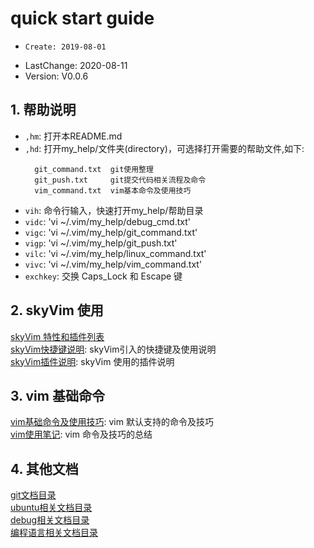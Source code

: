 # quick start guide
-     Create: 2019-08-01
- LastChange: 2020-08-11
-    Version: V0.0.6

## 1. 帮助说明
- `,hm`: 打开本README.md  
- `,hd`: 打开my_help/文件夹(directory)，可选择打开需要的帮助文件,如下:  
  ```
	git_command.txt  git使用整理  
	git_push.txt     git提交代码相关流程及命令  
	vim_command.txt  vim基本命令及使用技巧  
  ```
- `vih`: 命令行输入，快速打开my_help/帮助目录
- `vidc`: 'vi ~/.vim/my_help/debug_cmd.txt'
- `vigc`: 'vi ~/.vim/my_help/git_command.txt'
- `vigp`: 'vi ~/.vim/my_help/git_push.txt'
- `vilc`: 'vi ~/.vim/my_help/linux_command.txt'
- `vivc`: 'vi ~/.vim/my_help/vim_command.txt'
- `exchkey`: 交换 Caps_Lock 和 Escape 键  

## 2. skyVim 使用
[skyVim 特性和插件列表](https://github.com/sky8336/skyVim/blob/master/my_help/skyVim_feature_and_plugin_list.md)<br/>
[skyVim快捷键说明](https://github.com/sky8336/skyVim/blob/master/my_help/skyVim_shortcut_key.md): skyVim引入的快捷键及使用说明<br/>
[skyVim插件说明](https://github.com/sky8336/skyVim/blob/master/my_help/skyVim_plugin_instructions.md): skyVim 使用的插件说明<br/>

## 3. vim 基础命令   
[vim基础命令及使用技巧](https://github.com/sky8336/skyVim/blob/master/my_help/vim/vim_command.md): vim 默认支持的命令及技巧<br/>
[vim使用笔记](https://github.com/sky8336/skyVim/blob/master/my_help/vim/vim_usage_ref.md): vim 命令及技巧的总结<br/>


## 4. 其他文档
[git文档目录](https://github.com/sky8336/skyVim/tree/master/my_help/git)<br/>
[ubuntu相关文档目录](https://github.com/sky8336/skyVim/tree/master/my_help/ubuntu)<br/>
[debug相关文档目录](https://github.com/sky8336/skyVim/tree/master/my_help/debug)<br/>
[编程语言相关文档目录](https://github.com/sky8336/skyVim/tree/master/my_help/program_language)<br/>
